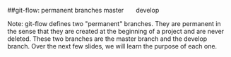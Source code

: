 ##git-flow: permanent branches
<span>master</span> <!-- .element: class="fragment roll-in small" -->
&nbsp;&nbsp;&nbsp;&nbsp;&nbsp;
<span>develop</span> <!-- .element: class="fragment roll-in small" -->

Note: git-flow defines two "permanent" branches. They are permanent in the sense that they are created at the beginning of a project and are never deleted. These two branches are the master branch and the develop branch. Over the next few slides, we will learn the purpose of each one.